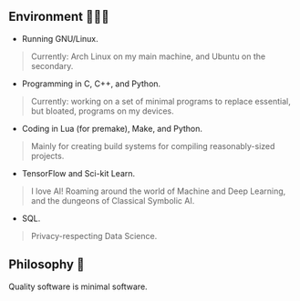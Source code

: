## Environment 👨🏻‍💻

- Running GNU/Linux.
> Currently: Arch Linux on my main machine, and Ubuntu on the secondary.

- Programming in C, C++, and Python.
> Currently: working on a set of minimal programs to replace essential, but bloated, programs on my devices.

- Coding in Lua (for premake), Make, and Python.
> Mainly for creating build systems for compiling reasonably-sized projects.

- TensorFlow and Sci-kit Learn.
> I love AI! Roaming around the world of Machine and Deep Learning, and the dungeons of Classical Symbolic AI.

- SQL.
> Privacy-respecting Data Science.

## Philosophy 📓
Quality software is minimal software.


<!--
**alrshdn/alrshdn** is a ✨ _special_ ✨ repository because its `README.md` (this file) appears on your GitHub profile.

Here are some ideas to get you started:

- 🔭 I’m currently working on ...
- 🌱 I’m currently learning ...
- 👯 I’m looking to collaborate on ...
- 🤔 I’m looking for help with ...
- 💬 Ask me about ...
- 📫 How to reach me: ...
- 😄 Pronouns: ...
- ⚡ Fun fact: ...
-->
